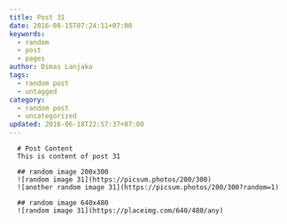 ```yaml
---
title: Post 31
date: 2016-08-15T07:24:11+07:00
keywords:
  - random
  - post
  - pages
author: Dimas Lanjaka
tags:
  - random post
  - untagged
category:
  - random post
  - uncategorized
updated: 2016-06-18T22:57:37+07:00
---
```


      # Post Content
      This is content of post 31

      ## random image 200x300
      ![random image 31](https://picsum.photos/200/300)
      ![another random image 31](https://picsum.photos/200/300?random=1)

      ## random image 640x480
      ![random image 31](https://placeimg.com/640/480/any)
      